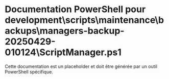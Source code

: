 # Documentation PowerShell pour development\scripts\maintenance\backups\managers-backup-20250429-010124\ScriptManager.ps1

Cette documentation est un placeholder et doit être générée par un outil PowerShell spécifique.
